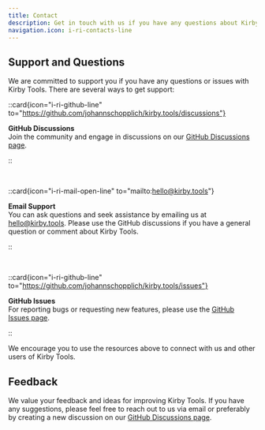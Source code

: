 ```yaml
---
title: Contact
description: Get in touch with us if you have any questions about Kirby Tools.
navigation.icon: i-ri-contacts-line
---
```


## Support and Questions

We are committed to support you if you have any questions or issues with Kirby Tools. There are several ways to get support:

::card{icon="i-ri-github-line" to="https://github.com/johannschopplich/kirby.tools/discussions"}

**GitHub Discussions**<br>
Join the community and engage in discussions on our [GitHub Discussions page](https://github.com/johannschopplich/kirby.tools/discussions).

::

<br>

::card{icon="i-ri-mail-open-line" to="mailto:hello@kirby.tools"}

**Email Support**<br>
You can ask questions and seek assistance by emailing us at [hello@kirby.tools](mailto:hello@kirby.tools). Please use the GitHub discussions if you have a general question or comment about Kirby Tools.

::

<br>

::card{icon="i-ri-github-line" to="https://github.com/johannschopplich/kirby.tools/issues"}

**GitHub Issues**<br>
For reporting bugs or requesting new features, please use the [GitHub Issues page](https://github.com/johannschopplich/kirby.tools/issues).

::

We encourage you to use the resources above to connect with us and other users of Kirby Tools.

## Feedback

We value your feedback and ideas for improving Kirby Tools. If you have any suggestions, please feel free to reach out to us via email or preferably by creating a new discussion on our [GitHub Discussions page](https://github.com/johannschopplich/kirby.tools/discussions).
